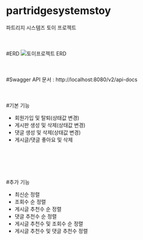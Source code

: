 # partridgesystemstoy
파트리지 시스템즈 토이 프로젝트
<br/>
<br/>
<br/>
<br/>
#ERD
![토이프로젝트 ERD](https://github.com/beagleoasis/partridgesystemstoy/assets/73637960/5f389680-0085-483e-a1d9-da2c150369fa)
<br/>
<br/>
<br/>
<br/>
#Swagger API 문서 : http://localhost:8080/v2/api-docs
<br/>
<br/>
<br/>
<br/>
#기본 기능
+ 회원가입 및 탈퇴(상태값 변경)
+ 게시판 생성 및 삭제(상태값 변경)
+ 댓글 생성 및 삭제(상태값 변경)
+ 게시글/댓글 좋아요 및 삭제

<br/>
<br/>
<br/>
<br/>

#추가 기능
+ 최신순 정렬
+ 조회수 순 정렬
+ 게시글 추천수 순 정렬
+ 댓글 추천수 순 정렬
+ 게시글 추천수 및 조회수 순 정렬
+ 게시글 추천수 및 댓글 추천수 정렬
